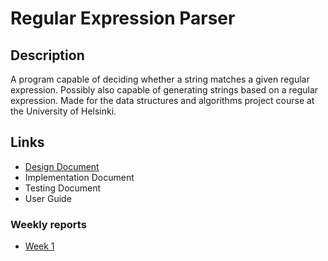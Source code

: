 Regular Expression Parser
=========================

Description
-----------
A program capable of deciding whether a string matches a given regular expression. Possibly also capable of generating strings based on a regular expression. Made for the data structures and algorithms project course at the University of Helsinki.

Links
-----

* [Design Document](documentation/design_document.md)
* Implementation Document
* Testing Document
* User Guide

### Weekly reports 

* [Week 1](documentation/weekly_reports/week1.md)